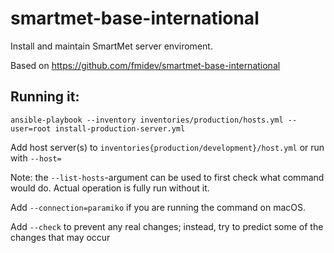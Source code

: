 # smartmet-base-international

Install and maintain SmartMet server enviroment.

Based on https://github.com/fmidev/smartmet-base-international

## Running it:
`ansible-playbook --inventory inventories/production/hosts.yml --user=root install-production-server.yml`

Add host server(s) to `inventories{production/development}/host.yml` or run with `--host=`

Note: the `--list-hosts`-argument can be used to first check what command would do. Actual operation is fully run without it.

Add `--connection=paramiko` if you are running the command on macOS.

Add `--check` to prevent any real changes; instead, try to predict some of the changes that may occur